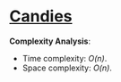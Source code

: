 # [Candies](https://www.hackerrank.com/challenges/candies)

__Complexity Analysis__:
* Time complexity: _O(n)_.
* Space complexity: _O(n)_.
